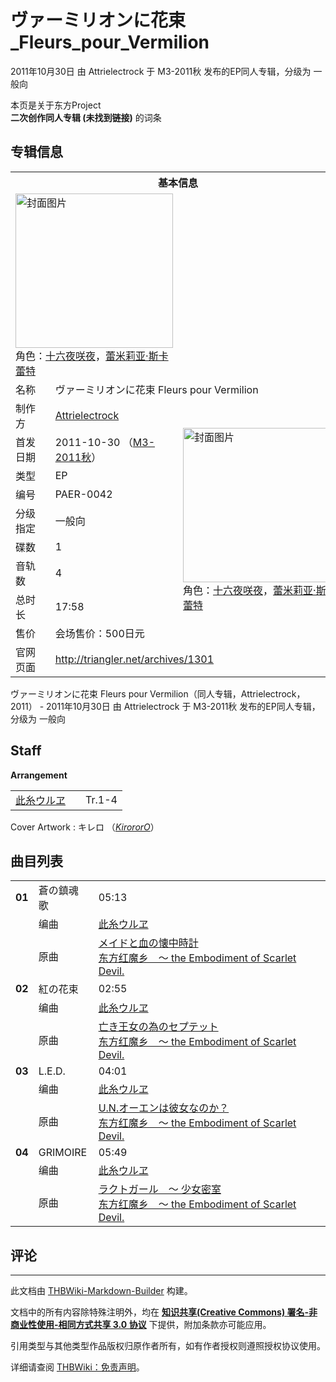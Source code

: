# ヴァーミリオンに花束_Fleurs_pour_Vermilion

<!-- source html: G:\repos\THBWiki-Markdown-Builder\THBWikiMarkdown\Temp\main\d\d4\ns0%3A%E3%83%B4%E3%82%A1%E3%83%BC%E3%83%9F%E3%83%AA%E3%82%AA%E3%83%B3%E3%81%AB%E8%8A%B1%E6%9D%9F_Fleurs_pour_Vermilion.html -->

2011年10月30日 由 Attrielectrock 于 M3-2011秋 发布的EP同人专辑，分级为 一般向

本页是关于东方Project  
 **二次创作同人专辑 (未找到链接)** 的词条

## 专辑信息

<table><tbody><tr><th colspan="3">基本信息</th></tr><tr><td class="cover-artwork-mobile" colspan="2"><a href="./文件-ヴァーミリオンに花束_Fleurs_pour_Vermilion封面.jpg.md" class="image" title="封面图片"><img alt="封面图片" src="https://upload.thwiki.cc/thumb/5/59/%E3%83%B4%E3%82%A1%E3%83%BC%E3%83%9F%E3%83%AA%E3%82%AA%E3%83%B3%E3%81%AB%E8%8A%B1%E6%9D%9F_Fleurs_pour_Vermilion%E5%B0%81%E9%9D%A2.jpg/252px-%E3%83%B4%E3%82%A1%E3%83%BC%E3%83%9F%E3%83%AA%E3%82%AA%E3%83%B3%E3%81%AB%E8%8A%B1%E6%9D%9F_Fleurs_pour_Vermilion%E5%B0%81%E9%9D%A2.jpg" decoding="async" loading="lazy" width="252" height="247" srcset="https://upload.thwiki.cc/thumb/5/59/%E3%83%B4%E3%82%A1%E3%83%BC%E3%83%9F%E3%83%AA%E3%82%AA%E3%83%B3%E3%81%AB%E8%8A%B1%E6%9D%9F_Fleurs_pour_Vermilion%E5%B0%81%E9%9D%A2.jpg/378px-%E3%83%B4%E3%82%A1%E3%83%BC%E3%83%9F%E3%83%AA%E3%82%AA%E3%83%B3%E3%81%AB%E8%8A%B1%E6%9D%9F_Fleurs_pour_Vermilion%E5%B0%81%E9%9D%A2.jpg 1.5x, https://upload.thwiki.cc/thumb/5/59/%E3%83%B4%E3%82%A1%E3%83%BC%E3%83%9F%E3%83%AA%E3%82%AA%E3%83%B3%E3%81%AB%E8%8A%B1%E6%9D%9F_Fleurs_pour_Vermilion%E5%B0%81%E9%9D%A2.jpg/504px-%E3%83%B4%E3%82%A1%E3%83%BC%E3%83%9F%E3%83%AA%E3%82%AA%E3%83%B3%E3%81%AB%E8%8A%B1%E6%9D%9F_Fleurs_pour_Vermilion%E5%B0%81%E9%9D%A2.jpg 2x" data-file-width="2847" data-file-height="2788"></a><div class="cover-char">角色：<a href="/%E5%8D%81%E5%85%AD%E5%A4%9C%E5%92%B2%E5%A4%9C" title="十六夜咲夜">十六夜咲夜</a>，<a href="./蕾米莉亚·斯卡蕾特.md" title="蕾米莉亚·斯卡蕾特">蕾米莉亚·斯卡蕾特</a></div></td>
</tr><tr><td class="label">名称</td><td colspan="2"> ヴァーミリオンに花束 Fleurs pour Vermilion </td></tr><tr><td class="label">制作方</td><td><a href="./Attrielectrock.md" title="Attrielectrock">Attrielectrock</a></td><td class="cover-artwork" rowspan="9" style="min-width:252px;"><a href="./文件-ヴァーミリオンに花束_Fleurs_pour_Vermilion封面.jpg.md" class="image" title="封面图片"><img alt="封面图片" src="https://upload.thwiki.cc/thumb/5/59/%E3%83%B4%E3%82%A1%E3%83%BC%E3%83%9F%E3%83%AA%E3%82%AA%E3%83%B3%E3%81%AB%E8%8A%B1%E6%9D%9F_Fleurs_pour_Vermilion%E5%B0%81%E9%9D%A2.jpg/252px-%E3%83%B4%E3%82%A1%E3%83%BC%E3%83%9F%E3%83%AA%E3%82%AA%E3%83%B3%E3%81%AB%E8%8A%B1%E6%9D%9F_Fleurs_pour_Vermilion%E5%B0%81%E9%9D%A2.jpg" decoding="async" loading="lazy" width="252" height="247" srcset="https://upload.thwiki.cc/thumb/5/59/%E3%83%B4%E3%82%A1%E3%83%BC%E3%83%9F%E3%83%AA%E3%82%AA%E3%83%B3%E3%81%AB%E8%8A%B1%E6%9D%9F_Fleurs_pour_Vermilion%E5%B0%81%E9%9D%A2.jpg/378px-%E3%83%B4%E3%82%A1%E3%83%BC%E3%83%9F%E3%83%AA%E3%82%AA%E3%83%B3%E3%81%AB%E8%8A%B1%E6%9D%9F_Fleurs_pour_Vermilion%E5%B0%81%E9%9D%A2.jpg 1.5x, https://upload.thwiki.cc/thumb/5/59/%E3%83%B4%E3%82%A1%E3%83%BC%E3%83%9F%E3%83%AA%E3%82%AA%E3%83%B3%E3%81%AB%E8%8A%B1%E6%9D%9F_Fleurs_pour_Vermilion%E5%B0%81%E9%9D%A2.jpg/504px-%E3%83%B4%E3%82%A1%E3%83%BC%E3%83%9F%E3%83%AA%E3%82%AA%E3%83%B3%E3%81%AB%E8%8A%B1%E6%9D%9F_Fleurs_pour_Vermilion%E5%B0%81%E9%9D%A2.jpg 2x" data-file-width="2847" data-file-height="2788"></a><div class="cover-char">角色：<a href="/%E5%8D%81%E5%85%AD%E5%A4%9C%E5%92%B2%E5%A4%9C" title="十六夜咲夜">十六夜咲夜</a>，<a href="./蕾米莉亚·斯卡蕾特.md" title="蕾米莉亚·斯卡蕾特">蕾米莉亚·斯卡蕾特</a></div></td>
</tr><tr><td class="label">首发日期</td><td>2011-10-30&#160;（<a href="/展会作品列表?e=M3%2328">M3-2011秋</a>）</td></tr><tr><td class="label">类型</td><td>EP</td></tr><tr><td class="label">编号</td><td>PAER-0042</td></tr><tr><td class="label">分级指定</td><td>一般向</td></tr><tr><td class="label">碟数</td><td>1</td></tr><tr><td class="label">音轨数</td><td>4</td></tr><tr><td class="label">总时长</td><td>17:58</td></tr><tr><td class="label">售价</td><td>会场售价：500日元</td></tr>
<tr><td class="label">官网页面</td><td colspan="2"><a rel="nofollow" class="external free" href="http://triangler.net/archives/1301">http://triangler.net/archives/1301</a></td></tr></tbody></table>

ヴァーミリオンに花束 Fleurs pour Vermilion（同人专辑，Attrielectrock，2011） - 2011年10月30日 由 Attrielectrock 于 M3-2011秋 发布的EP同人专辑，分级为 一般向

## Staff
  
 **Arrangement**   

<table><tbody><tr><td><a href="./此糸ウルヱ.md" title="此糸ウルヱ">此糸ウルヱ</a></td><td></td><td>Tr.1-4</td></tr></tbody></table>


Cover Artwork
: キレロ （[*KirororO*](http://kirero.xxxxxxxx.jp/)）


## 曲目列表

<table><tbody><tr><td id="1" class="infoYD"><b>01</b></td><td id="蒼の鎮魂歌" colspan="2" class="title">蒼の鎮魂歌<span class="thcsearchlinks"><a rel="nofollow" class="external text" href="https://cd.thwiki.cc?arrange=此糸ウルヱ&amp;ogmusic=メイドと血の懐中時計&amp;fromwiki=ヴァーミリオンに花束_Fleurs_pour_Vermilion"><span title="搜索相似同人曲"></span></a></span></td><td class="time">05:13</td></tr><tr><td class="left"></td><td class="label">编曲</td><td class="text" colspan="2"><a href="./此糸ウルヱ.md" title="此糸ウルヱ">此糸ウルヱ</a><span class="thcsearchlinks"><a rel="nofollow" class="external text" href="https://cd.thwiki.cc?arrange=，此糸ウルヱ&amp;fromwiki=ヴァーミリオンに花束_Fleurs_pour_Vermilion"><span></span></a></span></td></tr><tr><td class="left"></td><td class="label">原曲</td><td class="text" colspan="2"><span class="thcsearchlinks"><a rel="nofollow" class="external text" href="https://cd.thwiki.cc?ogmusic=メイドと血の懐中時計&amp;fromwiki=ヴァーミリオンに花束_Fleurs_pour_Vermilion"><span></span></a></span><div class="ogmusic"><a href="./メイドと血の懐中時計.md" class="mw-redirect" title="メイドと血の懐中時計">メイドと血の懐中時計</a></div><div class="source"><a href="./东方红魔乡_～_the_Embodiment_of_Scarlet_Devil..md" class="mw-redirect" title="东方红魔乡 ～ the Embodiment of Scarlet Devil.">东方红魔乡　～ the Embodiment of Scarlet Devil.</a></div></td></tr>
<tr><td id="2" class="infoYD"><b>02</b></td><td id="紅の花束" colspan="2" class="title">紅の花束<span class="thcsearchlinks"><a rel="nofollow" class="external text" href="https://cd.thwiki.cc?arrange=此糸ウルヱ&amp;ogmusic=亡き王女の為のセプテット&amp;fromwiki=ヴァーミリオンに花束_Fleurs_pour_Vermilion"><span title="搜索相似同人曲"></span></a></span></td><td class="time">02:55</td></tr><tr><td class="left"></td><td class="label">编曲</td><td class="text" colspan="2"><a href="./此糸ウルヱ.md" title="此糸ウルヱ">此糸ウルヱ</a><span class="thcsearchlinks"><a rel="nofollow" class="external text" href="https://cd.thwiki.cc?arrange=，此糸ウルヱ&amp;fromwiki=ヴァーミリオンに花束_Fleurs_pour_Vermilion"><span></span></a></span></td></tr><tr><td class="left"></td><td class="label">原曲</td><td class="text" colspan="2"><span class="thcsearchlinks"><a rel="nofollow" class="external text" href="https://cd.thwiki.cc?ogmusic=亡き王女の為のセプテット&amp;fromwiki=ヴァーミリオンに花束_Fleurs_pour_Vermilion"><span></span></a></span><div class="ogmusic"><a href="./亡き王女の為のセプテット.md" class="mw-redirect" title="亡き王女の為のセプテット">亡き王女の為のセプテット</a></div><div class="source"><a href="./东方红魔乡_～_the_Embodiment_of_Scarlet_Devil..md" class="mw-redirect" title="东方红魔乡 ～ the Embodiment of Scarlet Devil.">东方红魔乡　～ the Embodiment of Scarlet Devil.</a></div></td></tr>
<tr><td id="3" class="infoYD"><b>03</b></td><td id="L.E.D." colspan="2" class="title">L.E.D.<span class="thcsearchlinks"><a rel="nofollow" class="external text" href="https://cd.thwiki.cc?arrange=此糸ウルヱ&amp;ogmusic=U.N.オーエンは彼女なのか？&amp;fromwiki=ヴァーミリオンに花束_Fleurs_pour_Vermilion"><span title="搜索相似同人曲"></span></a></span></td><td class="time">04:01</td></tr><tr><td class="left"></td><td class="label">编曲</td><td class="text" colspan="2"><a href="./此糸ウルヱ.md" title="此糸ウルヱ">此糸ウルヱ</a><span class="thcsearchlinks"><a rel="nofollow" class="external text" href="https://cd.thwiki.cc?arrange=，此糸ウルヱ&amp;fromwiki=ヴァーミリオンに花束_Fleurs_pour_Vermilion"><span></span></a></span></td></tr><tr><td class="left"></td><td class="label">原曲</td><td class="text" colspan="2"><span class="thcsearchlinks"><a rel="nofollow" class="external text" href="https://cd.thwiki.cc?ogmusic=U.N.オーエンは彼女なのか？&amp;fromwiki=ヴァーミリオンに花束_Fleurs_pour_Vermilion"><span></span></a></span><div class="ogmusic"><a href="./U.N.オーエンは彼女なのか？.md" class="mw-redirect" title="U.N.オーエンは彼女なのか？">U.N.オーエンは彼女なのか？</a></div><div class="source"><a href="./东方红魔乡_～_the_Embodiment_of_Scarlet_Devil..md" class="mw-redirect" title="东方红魔乡 ～ the Embodiment of Scarlet Devil.">东方红魔乡　～ the Embodiment of Scarlet Devil.</a></div></td></tr>
<tr><td id="4" class="infoYD"><b>04</b></td><td id="GRIMOIRE" colspan="2" class="title">GRIMOIRE<span class="thcsearchlinks"><a rel="nofollow" class="external text" href="https://cd.thwiki.cc?arrange=此糸ウルヱ&amp;ogmusic=ラクトガール　～ 少女密室&amp;fromwiki=ヴァーミリオンに花束_Fleurs_pour_Vermilion"><span title="搜索相似同人曲"></span></a></span></td><td class="time">05:49</td></tr><tr><td class="left"></td><td class="label">编曲</td><td class="text" colspan="2"><a href="./此糸ウルヱ.md" title="此糸ウルヱ">此糸ウルヱ</a><span class="thcsearchlinks"><a rel="nofollow" class="external text" href="https://cd.thwiki.cc?arrange=，此糸ウルヱ&amp;fromwiki=ヴァーミリオンに花束_Fleurs_pour_Vermilion"><span></span></a></span></td></tr><tr><td class="left"></td><td class="label">原曲</td><td class="text" colspan="2"><span class="thcsearchlinks"><a rel="nofollow" class="external text" href="https://cd.thwiki.cc?ogmusic=ラクトガール　～ 少女密室&amp;fromwiki=ヴァーミリオンに花束_Fleurs_pour_Vermilion"><span></span></a></span><div class="ogmusic"><a href="./ラクトガール_～_少女密室.md" class="mw-redirect" title="ラクトガール ～ 少女密室">ラクトガール　～ 少女密室</a></div><div class="source"><a href="./东方红魔乡_～_the_Embodiment_of_Scarlet_Devil..md" class="mw-redirect" title="东方红魔乡 ～ the Embodiment of Scarlet Devil.">东方红魔乡　～ the Embodiment of Scarlet Devil.</a></div></td></tr></tbody></table>



## 评论




---

此文档由 [THBWiki-Markdown-Builder](https://github.com/Delsin-Yu/THBWiki-Markdown-Builder) 构建。

文档中的所有内容除特殊注明外，均在 [**知识共享(Creative Commons) 署名-非商业性使用-相同方式共享 3.0 协议**](https://creativecommons.org/licenses/by-sa/3.0/deed.zh-hans) 下提供，附加条款亦可能应用。

引用类型与其他类型作品版权归原作者所有，如有作者授权则遵照授权协议使用。

详细请查阅 [THBWiki：免责声明](https://thbwiki.cc/THBWiki:%E5%85%8D%E8%B4%A3%E5%A3%B0%E6%98%8E)。

